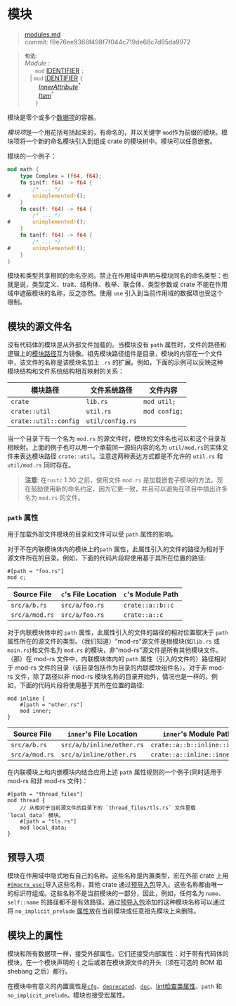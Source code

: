 # 模块

>[modules.md](https://github.com/rust-lang/reference/blob/master/src/items/modules.md)\
>commit: f8e76ee9368f498f7f044c719de68c7d95da9972


> **<sup>句法:</sup>**\
> _Module_ :\
> &nbsp;&nbsp; &nbsp;&nbsp; `mod` [IDENTIFIER] `;`\
> &nbsp;&nbsp; | `mod` [IDENTIFIER] `{`\
> &nbsp;&nbsp; &nbsp;&nbsp;&nbsp;&nbsp; [_InnerAttribute_]<sup>\*</sup>\
> &nbsp;&nbsp; &nbsp;&nbsp;&nbsp;&nbsp; [_Item_]<sup>\*</sup>\
> &nbsp;&nbsp; &nbsp;&nbsp; `}`

模块是零个或多个[数据项]的容器。

*模块项*是一个用花括号括起来的，有命名的，并以关键字 `mod`作为前缀的模块。模块项将一个新的命名模块引入到组成 crate 的模块树中。模块可以任意嵌套。

模块的一个例子：

```rust
mod math {
    type Complex = (f64, f64);
    fn sin(f: f64) -> f64 {
        /* ... */
#       unimplemented!();
    }
    fn cos(f: f64) -> f64 {
        /* ... */
#       unimplemented!();
    }
    fn tan(f: f64) -> f64 {
        /* ... */
#       unimplemented!();
    }
}
```

模块和类型共享相同的命名空间。禁止在作用域中声明与模块同名的命名类型：也就是说，类型定义、trait、结构体、枚举、联合体、类型参数或 crate 不能在作用域中遮蔽模块的名称，反之亦然。使用 `use` 引入到当前作用域的数据项也受这个限制。

## 模块的源文件名

没有代码体的模块是从外部文件加载的。当模块没有 `path` 属性时，文件的路径和逻辑上的[模块路径]互为镜像。祖先模块路径组件是目录，模块的内容在一个文件中，该文件的名称是该模块名加上 `.rs` 的扩展。例如，下面的示例可以反映这种模块结构和文件系统结构相互映射的关系：

模块路径               | 文件系统路径  | 文件内容
------------------------- | ---------------  | -------------
`crate`                   | `lib.rs`         | `mod util;`
`crate::util`             | `util.rs`        | `mod config;`
`crate::util::config`     | `util/config.rs` |

当一个目录下有一个名为 `mod.rs` 的源文件时，模块的文件名也可以和这个目录互相映射。上面的例子也可以用一个承载同一源码内容的名为 `util/mod.rs`的实体文件来表达模块路径 `crate::util`。注意这两种表达方式都是不允许的 `util.rs` 和 `util/mod.rs` 同时存在。

> **注意**: 在`rustc` 1.30 之前，使用文件 `mod.rs` 是加载嵌套子模块的方法。现在鼓励使用新的命名约定，因为它更一致，并且可以避免在项目中搞出许多名为 `mod.rs` 的文件。
> 
### `path` 属性

用于加载外部文件模块的目录和文件可以受 `path` 属性的影响。

对于不在内联模块体内的模块上的`path` 属性，此属性引入的文件的路径为相对于源文件所在的目录。例如，下面的代码片段将使用基于其所在位置的路径:

<!-- ignore: requires external files -->
```rust,ignore
#[path = "foo.rs"]
mod c;
```

Source File    | `c`'s File Location | `c`'s Module Path
-------------- | ------------------- | ----------------------
`src/a/b.rs`   | `src/a/foo.rs`      | `crate::a::b::c`
`src/a/mod.rs` | `src/a/foo.rs`      | `crate::a::c`

对于内联模块体中的 `path` 属性，此属性引入的文件的路径的相对位置取决于 `path` 属性所在的源文件的类型。（我们知道）“mod-rs”源文件是根模块(如`lib.rs` 或 `main.rs`)和文件名为 `mod.rs` 的模块，非“mod-rs”源文件是所有其他模块文件。（那）在 mod-rs 文件中，内联模块体内的 `path` 属性（引入的文件的）路径相对于 mod-rs 文件的目录（该目录包括作为目录的内联模块组件名）。对于非 mod-rs 文件，除了路径以非 mod-rs 模块名称的目录开始外，情况也是一样的。例如，下面的代码片段将使用基于其所在位置的路径:

<!-- ignore: requires external files -->
```rust,ignore
mod inline {
    #[path = "other.rs"]
    mod inner;
}
```

Source File    | `inner`'s File Location   | `inner`'s Module Path
-------------- | --------------------------| ----------------------------
`src/a/b.rs`   | `src/a/b/inline/other.rs` | `crate::a::b::inline::inner`
`src/a/mod.rs` | `src/a/inline/other.rs`   | `crate::a::inline::inner`

在内联模块上和内嵌模块内结合应用上述 `path` 属性规则的一个例子(同时适用于 mod-rs 和非 mod-rs 文件)：

<!-- ignore: requires external files -->
```rust,ignore
#[path = "thread_files"]
mod thread {
    // 从相对于当前源文件的目录下的 `thread_files/tls.rs` 文件里载 `local_data` 模块。
    #[path = "tls.rs"]
    mod local_data;
}
```

## 预导入项

模块在作用域中隐式地有自己的名称。这些名称是内置类型，宏在外部 crate 上用[`#[macro_use]`][macro_use]导入这些名称，其他 crate 通过[预导入包]导入。这些名称都由唯一的标识符组成。这些名称不是当前模块的一部分，因此，例如，任何名为 `name`、 `self::name` 的路径都不是有效路径。通过[预导入包]添加的这种模块名称可以通过将 `no_implicit_prelude` [属性]放在当前模块或任意祖先模块上来删除。

## 模块上的属性

模块和所有数据项一样，接受外部属性。它们还接受内部属性：对于带有代码体的模块，在一个模块声明的 `{` 之后或者在模块源文件的开头（须在可选的 BOM 和 shebang 之后）都行。

在模块中有意义的内置属性是[`cfg`]、[`deprecated`]、[`doc`]、[lint检查类属性]、`path` 和 `no_implicit_prelude`。模块也接受宏属性。

[_InnerAttribute_]: ../attributes.md
[_Item_]: ../items.md
[macro_use]: ../macros-by-example.md#macro_use属性
[`cfg`]: ../conditional-compilation.md
[`deprecated`]: ../attributes/diagnostics.md#deprecated属性
[`doc`]: https://doc.rust-lang.org/rustdoc/the-doc-attribute.html
[IDENTIFIER]: ../identifiers.md
[属性]: ../attributes.md
[数据项]: ../items.md
[模块路径]: ../paths.md
[预导入包]: ../crates-and-source-files.md#预导入包和-no_std
[lint检查类属性]: ../attributes/diagnostics.md#lint检查类属性
